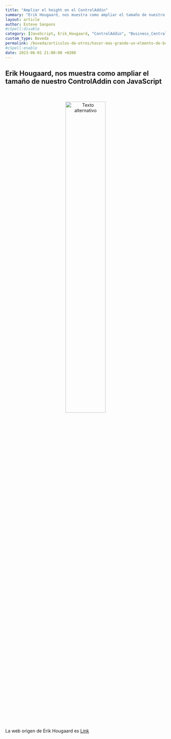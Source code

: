 ```yaml
---
title: "Ampliar el height en el ControlAddin"
summary: "Erik Hougaard, nos muestra como ampliar el tamaño de nuestro ControlAddin con JavaScript"
layout: article
author: Esteve Sanpons
#cSpell:disable
category: [JavaScript, Erik_Hougaard, "ControlAddin", "Business_Central"]
custom_type: Boveda
permalink: /boveda/articulos-de-otros/hacer-mas-grande-un-elmento-de-bc-con-javascript
#cSpell:enable
date: 2023-06-01 21:00:00 +0200
---
```


## Erik Hougaard, nos muestra como ampliar el tamaño de nuestro ControlAddin con JavaScript

<br>
<br>

<div align="center">
  <a href="https://www.youtube.com/watch?v=N3YB8s2b1hk&list=PLnldREWlGR0tQlOW5D40ruNop7GJU6MIH&index=16">
    <img src="https://i.ytimg.com/vi/N3YB8s2b1hk/hqdefault.jpg?sqp=-oaymwEbCKgBEF5IVfKriqkDDggBFQAAiEIYAXABwAEG&rs=AOn4CLDh9xo-7ISgmj-eH959s9iS2RFSSQ" alt="Texto alternativo" width="50%" height="50%">
  </a>
</div>

La web origen de Erik Hougaard es [Link](https://www.hougaard.com/)
